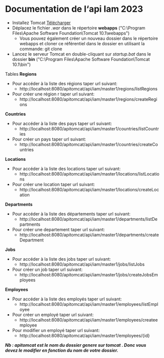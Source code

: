 # Documentation de l‘api Iam 2023

* Installez Tomcat  [Télécharger](https://dlcdn.apache.org/tomcat/tomcat-10/v10.1.10/bin/apache-tomcat-10.1.10.exe "Télécharger")
* Déplacez le fichier *.war* dans le répertoire **webapps** ("C:\Program Files\Apache Software Foundation\Tomcat 10.1\webapps")
     * Vous pouvez également créer un nouveau dossier dans le répertoire webapps et cloner ce référentiel dans le dossier en utilisant la commande: git clone   
* Lancez le serveur Tomcat en double-cliquant sur *startup.bat* dans le dossier **bin** ("C:\Program Files\Apache Software Foundation\Tomcat 10.1\bin")

Tables
**Regions**
* Pour accéder à la liste des régions taper url suivant:
    * http://localhost:8080/apitomcat/api/iam/master1/regions/listRegions  
* Pour créer une région r taper url suivant:
    * http://localhost:8080/apitomcat/api/iam/master1/regions/createRegions
      
**Countries**
* Pour accéder à la liste des pays taper url suivant:
    * http://localhost:8080/apitomcat/api/iam/master1/countries/listCountries
* Pour créer un pays taper url suivant:
    * http://localhost:8080/apitomcat/api/iam/master1/countries/createCountries

**Locations**
* Pour accéder à la liste des locations taper url suivant:
    * http://localhost:8080/apitomcat/api/iam/master1/locations/listLocations
* Pour créer une location taper url suivant:
    * http://localhost:8080/apitomcat/api/iam/master1/locations/createLocation

**Departments**
* Pour accéder à la liste des départements taper url suivant:
    * http://localhost:8080/apitomcat/api/iam/master1/departments/listDepartments
* Pour créer une departement taper url suivant:
    * http://localhost:8080/apitomcat/api/iam/master1/departments/createDepartment
      
**Jobs**
* Pour accéder à la liste des jobs taper url suivant:
    * http://localhost:8080/apitomcat/api/iam/master1/jobs/listJobs
* Pour créer un job taper url suivant:
    * http://localhost:8080/apitomcat/api/iam/master1/jobs/createJobsEmployees

**Employees**
* Pour accéder à la liste des employés taper url suivant:
    * http://localhost:8080/apitomcat/api/iam/master1/employees/listEmployee
* Pour créer un employé taper url suivant:
    * http://localhost:8080/apitomcat/api/iam/master1/employees/createemployee
* Pour modifier un employé taper url suivant:
    * http://localhost:8080/apitomcat/api/iam/master1/employees/{id}

***Nb : apitomcat est le nom du dossier  genere sur tomcat . Donc vous devez le modifier en fonction du nom de votre dossier.***
